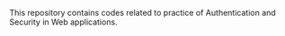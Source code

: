 This repository contains codes related to practice of Authentication and Security in Web applications.